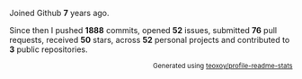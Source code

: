 Joined Github **7** years ago.

Since then I pushed **1888** commits, opened **52** issues, submitted **76** pull requests, received **50** stars, across **52** personal projects and contributed to **3** public repositories.

<p align="right"><sub>Generated using <a href="https://github.com/marketplace/actions/profile-readme-stats">teoxoy/profile-readme-stats</a></sub></p>
